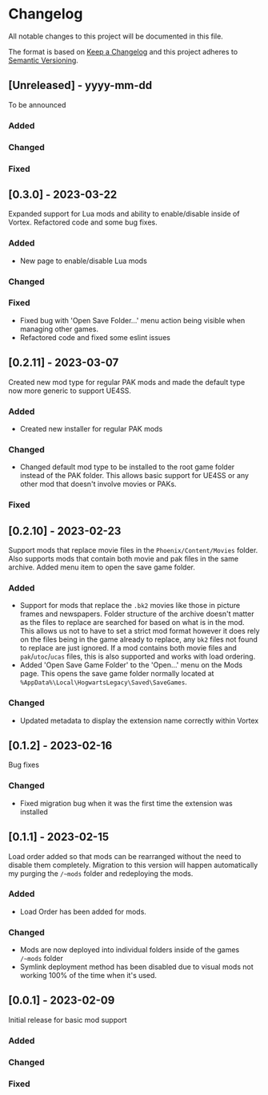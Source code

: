 # Changelog

All notable changes to this project will be documented in this file.

The format is based on [Keep a Changelog](http://keepachangelog.com/) and this project adheres to [Semantic Versioning](http://semver.org/).

## [Unreleased] - yyyy-mm-dd

To be announced

### Added

### Changed

### Fixed

## [0.3.0] - 2023-03-22

Expanded support for Lua mods and ability to enable/disable inside of Vortex. Refactored code and some bug fixes.

### Added

- New page to enable/disable Lua mods

### Changed

### Fixed

- Fixed bug with 'Open Save Folder...' menu action being visible when managing other games. 
- Refactored code and fixed some eslint issues

## [0.2.11] - 2023-03-07

Created new mod type for regular PAK mods and made the default type now more generic to support UE4SS.

### Added

- Created new installer for regular PAK mods

### Changed

- Changed default mod type to be installed to the root game folder instead of the PAK folder. This allows basic support for UE4SS or any other mod that doesn't involve movies or PAKs.

### Fixed

## [0.2.10] - 2023-02-23

Support mods that replace movie files in the `Phoenix/Content/Movies` folder. Also supports mods that contain both movie and pak files in the same archive. Added menu item to open the save game folder.

### Added

- Support for mods that replace the `.bk2` movies like those in picture frames and newspapers. Folder structure of the archive doesn't matter as the files to replace are searched for based on what is in the mod. This allows us not to have to set a strict mod format however it does rely on the files being in the game already to replace, any `bk2` files not found to replace are just ignored. If a mod contains both movie files and `pak`/`utoc`/`ucas` files, this is also supported and works with load ordering.
- Added 'Open Save Game Folder' to the 'Open...' menu on the Mods page. This opens the save game folder normally located at `%AppData%\Local\HogwartsLegacy\Saved\SaveGames`.

### Changed

- Updated metadata to display the extension name correctly within Vortex

## [0.1.2] - 2023-02-16

Bug fixes

### Changed

- Fixed migration bug when it was the first time the extension was installed

## [0.1.1] - 2023-02-15

Load order added so that mods can be rearranged without the need to disable them completely. Migration to this version will happen automatically my purging the `/~mods` folder and redeploying the mods.

### Added

- Load Order has been added for mods.

### Changed

- Mods are now deployed into individual folders inside of the games `/~mods` folder
- Symlink deployment method has been disabled due to visual mods not working 100% of the time when it's used.

## [0.0.1] - 2023-02-09

Initial release for basic mod support

### Added

### Changed

### Fixed

